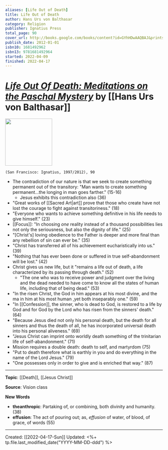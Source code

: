 ```yaml
---
aliases: [Life Out of Death]
title: Life Out of Death
author: Hans Urs von Balthasar
category: Religion
publisher: Ignatius Press
total_page: 90
cover_url: http://books.google.com/books/content?id=GYhHDwAAQBAJ&printsec=frontcover&img=1&zoom=1&edge=curl&source=gbs_api
publish_date: 2012-01-01
isbn10: 1681492962
isbn13: 9781681492964
started: 2022-04-09
finished: 2022-04-17
---
```

# [*Life Out Of Death: Meditations on the Paschal Mystery*](https://ignatius.com/life-out-of-death-loodp/) by [[Hans Urs von Balthasar]]

<img src="https://cdn11.bigcommerce.com/s-cvc90x9929/images/stencil/640w/products/1603/1803/LOODP_r__79322.1617023986.jpg?c=1" width=150>

`(San Francisco: Ignatius, 1997/2012), 90`


- The contradiction of our nature is that we seek to create something permanent out of the transitory: "Man wants to create something permanent...the longing in man goes farther." (15-16)
	- Jesus exhibits this contradiction also (36)
- "Great works of [[Sacred Art|art]] prove that those who create have not lost the courage to fight against transitoriness." (18)
- "Everyone who wants to achieve something definitive in his life needs to give himself." (23)
- [[Focus]]: "In choosing *one* reality instead of a thousand possibilities lies not only the seriousness, but also the dignity of life." (25)
- "[Christ's] loving obedience to the Father is deeper and more final than any rebellion of sin can ever be." (35)
- "Christ has transferred all of his achievement eucharistically into us." (39)
- "Nothing that has ever been done or suffered in true self-abandonment will be lost." (42)
- Christ gives us new life, but it "remains a life out of death, a life characterized by its passing through death." (52)
	- "The one who was to receive power and judgment over the living and the dead needed to have come to know all the states of human life, including that of being dead." (53)
- "In the risen Christ, the God in him appears at his most divine, and the ma in him at his most human ,yet both inseparably one." (59)
- "In [[Confession]], the sinner, who is dead to God, is restored to a life by God and for God by the Lord who has risen from the sinners' death." (64)
- "Because Jesus died not only his personal death, but the death for all sinners and thus the death of all, he has incorporated universal death into his personal aliveness." (69)
- "Jesus Christ can imprint onto worldly death something of the trinitarian life of self-abandonment." (71)
- Mission requires a double death: death to self, and martyrdom (75)
- "Put to death therefore what is earthly in you and do everything in the name of the Lord Jesus." (79)
- "One possesses only in order to give and is enriched that way." (87)

--- 
**Topic**: [[Death]], [[Jesus Christ]]

**Source**: Vision class

**New Words**

- **theanthropic**: Partaking of, or combining, both divinity and humanity. (38)
- **effusion**: The act of pouring out; as, _effusion_ of water, of blood, of grace, of words (55)

---
Created: [[2022-04-17-Sun]]
Updated: <%+ tp.file.last_modified_date("YYYY-MM-DD-ddd") %>
